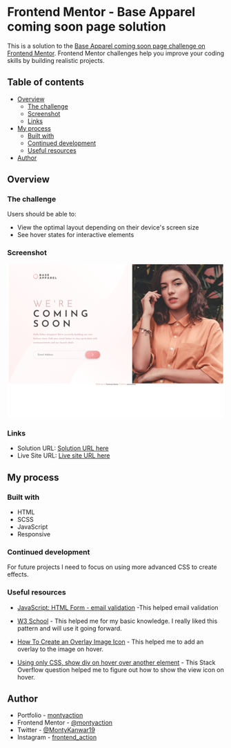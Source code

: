 # Frontend Mentor - Base Apparel coming soon page solution

This is a solution to the [Base Apparel coming soon page challenge on Frontend Mentor](https://www.frontendmentor.io/challenges/base-apparel-coming-soon-page-5d46b47f8db8a7063f9331a0). Frontend Mentor challenges help you improve your coding skills by building realistic projects. 

## Table of contents

- [Overview](#overview)
  - [The challenge](#the-challenge)
  - [Screenshot](#screenshot)
  - [Links](#links)
- [My process](#my-process)
  - [Built with](#built-with)
  <!-- - [What I learned](#what-i-learned) -->
  - [Continued development](#continued-development)
  - [Useful resources](#useful-resources)
- [Author](#author)

## Overview

### The challenge

Users should be able to:

- View the optimal layout depending on their device's screen size
- See hover states for interactive elements

### Screenshot

![](./images/screencapture.png)

### Links

- Solution URL: [Solution URL here](https://github.com/montyaction/Base-Apparel_coming_soon_page_solution)
- Live Site URL: [Live site URL here](https://base-apparel-coming-soon-page-solution-sand.vercel.app/)

## My process

### Built with

- HTML
- SCSS
- JavaScript
- Responsive


### Continued development
For future projects I need to focus on using more advanced CSS to create effects.

### Useful resources
- [JavaScript: HTML Form - email validation](https://www.w3resource.com/javascript/form/email-validation.php) -This helped email validation

- [W3 School](https://www.w3schools.com/default.asp) - This helped me for my basic knowledge. I really liked this pattern and will use it going forward.
- [How To Create an Overlay Image Icon](https://www.w3schools.com/howto/howto_css_image_overlay_icon.asp) - This helped me to add an overlay to the image on hover.
- [Using only CSS, show div on hover over another element](https://stackoverflow.com/questions/5210033/using-only-css-show-div-on-hover-over-another-element) - This Stack Overflow question helped me to figure out how to show the view icon on hover.


## Author

- Portfolio - [montyaction](https://blissful-banach-06fb18.netlify.app/
)
- Frontend Mentor - [@montyaction](https://www.frontendmentor.io/profile/montyaction)
- Twitter - [@MontyKanwar19](https://twitter.com/MontyKanwar19)
- Instagram - [frontend_action](https://www.instagram.com/frontend_action/)
